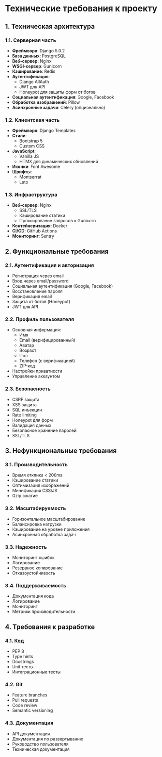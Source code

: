 # Технические требования к проекту

## 1. Техническая архитектура

### 1.1. Серверная часть
- **Фреймворк**: Django 5.0.2
- **База данных**: PostgreSQL
- **Веб-сервер**: Nginx
- **WSGI-сервер**: Gunicorn
- **Кэширование**: Redis
- **Аутентификация**: 
  - Django AllAuth
  - JWT для API
  - Honeypot для защиты форм от ботов
- **Социальная аутентификация**: Google, Facebook
- **Обработка изображений**: Pillow
- **Асинхронные задачи**: Celery (опционально)

### 1.2. Клиентская часть
- **Фреймворк**: Django Templates
- **Стили**: 
  - Bootstrap 5
  - Custom CSS
- **JavaScript**: 
  - Vanilla JS
  - HTMX для динамических обновлений
- **Иконки**: Font Awesome
- **Шрифты**: 
  - Montserrat
  - Lato

### 1.3. Инфраструктура
- **Веб-сервер**: Nginx
  - SSL/TLS
  - Кэширование статики
  - Проксирование запросов к Gunicorn
- **Контейнеризация**: Docker
- **CI/CD**: GitHub Actions
- **Мониторинг**: Sentry

## 2. Функциональные требования

### 2.1. Аутентификация и авторизация
- Регистрация через email
- Вход через email/password
- Социальная аутентификация (Google, Facebook)
- Восстановление пароля
- Верификация email
- Защита от ботов (Honeypot)
- JWT для API

### 2.2. Профиль пользователя
- Основная информация:
  - Имя
  - Email (верифицированный)
  - Аватар
  - Возраст
  - Пол
  - Телефон (с верификацией)
  - ZIP-код
- Настройки приватности
- Управление аккаунтом

### 2.3. Безопасность
- CSRF защита
- XSS защита
- SQL инъекции
- Rate limiting
- Honeypot для форм
- Валидация данных
- Безопасное хранение паролей
- SSL/TLS

## 3. Нефункциональные требования

### 3.1. Производительность
- Время отклика < 200ms
- Кэширование статики
- Оптимизация изображений
- Минификация CSS/JS
- Gzip сжатие

### 3.2. Масштабируемость
- Горизонтальное масштабирование
- Балансировка нагрузки
- Кэширование на уровне приложения
- Асинхронная обработка задач

### 3.3. Надежность
- Мониторинг ошибок
- Логирование
- Резервное копирование
- Отказоустойчивость

### 3.4. Поддерживаемость
- Документация кода
- Логирование
- Мониторинг
- Метрики производительности

## 4. Требования к разработке

### 4.1. Код
- PEP 8
- Type hints
- Docstrings
- Unit тесты
- Интеграционные тесты

### 4.2. Git
- Feature branches
- Pull requests
- Code review
- Semantic versioning

### 4.3. Документация
- API документация
- Документация по развертыванию
- Руководство пользователя
- Техническая документация 
